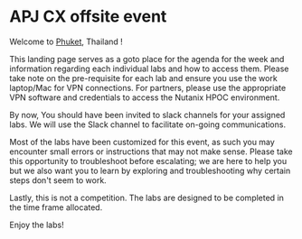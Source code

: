 # APJ CX offsite event

Welcome to [Phuket](https://en.wikipedia.org/wiki/Phuket_(city)), Thailand !


This landing page serves as a goto place for the agenda for the week and information regarding each individual labs and how to access them. Please take note on the pre-requisite for each lab and ensure you use the work laptop/Mac for VPN connections. For partners, please use the appropriate VPN software and credentials to access the Nutanix HPOC environment.

By now, You should have been invited to slack channels for your assigned labs. We will use the Slack channel to facilitate on-going communications.

Most of the labs have been customized for this event, as such you may encounter small errors or instructions that may not make sense. Please take this opportunity to troubleshoot before escalating; we are here to help you but we also want you to learn by exploring and troubleshooting why certain steps don't seem to work.

Lastly, this is not a competition. The labs are designed to be completed in the time frame allocated. 

Enjoy the labs!

